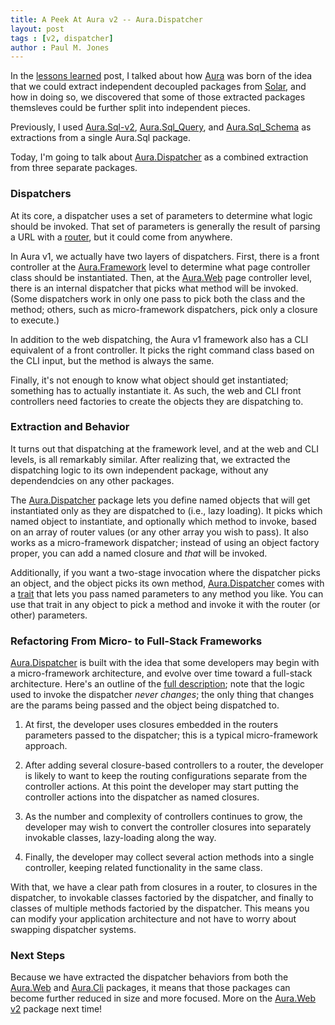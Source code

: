 ```yaml
---
title: A Peek At Aura v2 -- Aura.Dispatcher
layout: post
tags : [v2, dispatcher]
author : Paul M. Jones
---
```


In the [lessons learned][] post, I talked about how [Aura][] was born of the
idea that we could extract independent decoupled packages from [Solar][], and
how in doing so, we discovered that some of those extracted packages themsleves
could be further split into independent pieces.

Previously, I used [Aura.Sql-v2][], [Aura.Sql_Query][], and [Aura.Sql_Schema][]
as extractions from a single Aura.Sql package.

Today, I'm going to talk about [Aura.Dispatcher][] as a combined extraction
from three separate packages.


### Dispatchers

At its core, a dispatcher uses a set of parameters to determine what logic
should be invoked.  That set of parameters is generally the result of parsing
a URL with a [router][], but it could come from anywhere.

In Aura v1, we actually have two layers of dispatchers. First, there is a
front controller at the [Aura.Framework][] level to determine what page
controller class should be instantiated. Then, at the [Aura.Web][] page
controller level, there is an internal dispatcher that picks what method will
be invoked. (Some dispatchers work in only one pass to pick both the class and
the method; others, such as micro-framework dispatchers, pick only a closure
to execute.)

In addition to the web dispatching, the Aura v1 framework also has a CLI
equivalent of a front controller. It picks the right command class based on
the CLI input, but the method is always the same.

Finally, it's not enough to know what object should get instantiated;
something has to actually instantiate it. As such, the web and CLI front
controllers need factories to create the objects they are dispatching to.


### Extraction and Behavior

It turns out that dispatching at the framework level, and at the web and CLI
levels, is all remarkably similar. After realizing that, we extracted the
dispatching logic to its own independent package, without any dependendcies on
any other packages.

The [Aura.Dispatcher][] package lets you define named objects that will get
instantiated only as they are dispatched to (i.e., lazy loading). It picks
which named object to instantiate, and optionally which method to invoke,
based on an array of router values (or any other array you wish to pass). It
also works as a micro-framework dispatcher; instead of using an object factory
proper, you can add a named closure and *that* will be invoked.

Additionally, if you want a two-stage invocation where the dispatcher picks
an object, and the object picks its own method, [Aura.Dispatcher][] comes
with a [trait][] that lets you pass named parameters to any method you like.
You can use that trait in any object to pick a method and invoke it with the
router (or other) parameters.


### Refactoring From Micro- to Full-Stack Frameworks

[Aura.Dispatcher][] is built with the idea that some developers may begin with
a micro-framework architecture, and evolve over time toward a full-stack
architecture.  Here's an outline of the [full description][]; note that the
logic used to invoke the dispatcher *never changes*; the only thing that
changes are the params being passed and the object being dispatched to.

1. At first, the developer uses closures embedded in the routers parameters
passed to the dispatcher; this is a typical micro-framework approach.

2. After adding several closure-based controllers to a router, the developer
is likely to want to keep the routing configurations separate from the
controller actions. At this point the developer may start putting the
controller actions into the dispatcher as named closures.

3. As the number and complexity of controllers continues to grow, the
developer may wish to convert the controller closures into separately
invokable classes, lazy-loading along the way.

4. Finally, the developer may collect several action methods into a single
controller, keeping related functionality in the same class.

With that, we have a clear path from closures in a router, to closures in the
dispatcher, to invokable classes factoried by the dispatcher, and finally to
classes of multiple methods factoried by the dispatcher.  This means you can
modify your application architecture and not have to worry about swapping
dispatcher systems.

### Next Steps

Because we have extracted the dispatcher behaviors from both the [Aura.Web][]
and [Aura.Cli][] packages, it means that those packages can become further
reduced in size and more focused. More on the [Aura.Web v2][] package next time!

[Aura.Cli]: http://github.com/auraphp/Aura.Cli
[Aura.Dispatcher]: https://github.com/auraphp/Aura.Dispatcher
[Aura.Framework]: https://github.com/auraphp/Aura.Framework
[Aura.Sql-v2]: https://github.com/auraphp/Aura.Sql/tree/develop-2
[Aura.Sql]: http://github.com/auraphp/Aura.Sql
[Aura.Sql_Query]: https://github.com/auraphp/Aura.Sql_Query/tree/develop-2
[Aura.Sql_Schema]: https://github.com/auraphp/Aura.Sql_Schema/tree/develop-2
[Aura.Web]: http://github.com/auraphp/Aura.Web
[Aura.Web v2]: https://github.com/auraphp/Aura.Web/tree/develop-2
[Aura]: http://auraphp.com
[Solar]: http://solarphp.com
[full description]: https://github.com/auraphp/Aura.Dispatcher#refactoring-to-architecture-changes
[lessons learned]: http://auraphp.com/blog/2013/09/30/lessons-learned/
[router]: http://github.com/auraphp/Aura.Router
[trait]: https://github.com/auraphp/Aura.Dispatcher#intercessory-dispatch-methods
